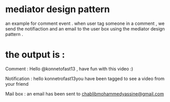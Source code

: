 # mediator design pattern 

an example for comment event . 
when user tag someone in a comment , we send the notifiaction and an email to the user box using the mediator design pattern .

# the output is : 

 Comment : Hello @konnetofast13 , have fun with this video :)
 
 Notification : hello konnetrofast13you have been tagged to see a video from your friend
 
 Mail box : an email has been sent to chablibmohammedyassine@gmail.com
 
 